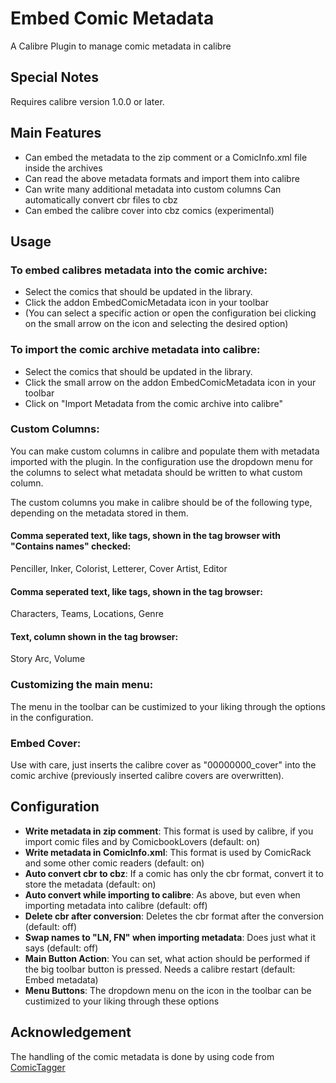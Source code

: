 # Embed Comic Metadata
A Calibre Plugin to manage comic metadata in calibre

## Special Notes
Requires calibre version 1.0.0 or later.

## Main Features
- Can embed the metadata to the zip comment or a ComicInfo.xml file inside the archives
- Can read the above metadata formats and import them into calibre
- Can write many additional metadata into custom columns Can automatically convert cbr files to cbz
- Can embed the calibre cover into cbz comics (experimental)

## Usage
### To embed calibres metadata into the comic archive:
- Select the comics that should be updated in the library.
- Click the addon EmbedComicMetadata icon in your toolbar
- (You can select a specific action or open the configuration bei clicking on the small arrow on the icon and selecting the desired option)

### To import the comic archive metadata into calibre:
- Select the comics that should be updated in the library.
- Click the small arrow on the addon EmbedComicMetadata icon in your toolbar
- Click on "Import Metadata from the comic archive into calibre"

### Custom Columns:
You can make custom columns in calibre and populate them with metadata imported with the plugin. In the configuration use the dropdown menu for the columns to select what metadata should be written to what custom column.

The custom columns you make in calibre should be of the following type, depending on the metadata stored in them.

#### Comma seperated text, like tags, shown in the tag browser with "Contains names" checked:
Penciller, Inker, Colorist, Letterer, Cover Artist, Editor

#### Comma seperated text, like tags, shown in the tag browser:
Characters, Teams, Locations, Genre

#### Text, column shown in the tag browser:
Story Arc, Volume

### Customizing the main menu:
The menu in the toolbar can be custimized to your liking through the options in the configuration.

### Embed Cover:
Use with care, just inserts the calibre cover as "00000000_cover" into the comic archive (previously inserted calibre covers are overwritten).

## Configuration
- **Write metadata in zip comment**: This format is used by calibre, if you import comic files and by ComicbookLovers (default: on)
- **Write metadata in ComicInfo.xml**: This format is used by ComicRack and some other comic readers (default: on)
- **Auto convert cbr to cbz**: If a comic has only the cbr format, convert it to store the metadata (default: on)
- **Auto convert while importing to calibre**: As above, but even when importing metadata into calibre (default: off)
- **Delete cbr after conversion**: Deletes the cbr format after the conversion (default: off)
- **Swap names to "LN, FN" when importing metadata**: Does just what it says (default: off)
- **Main Button Action**: You can set, what action should be performed if the big toolbar button is pressed. Needs a calibre restart (default: Embed metadata)
- **Menu Buttons**: The dropdown menu on the icon in the toolbar can be custimized to your liking through these options

## Acknowledgement
The handling of the comic metadata is done by using code from [ComicTagger](https://code.google.com/p/comictagger/)
